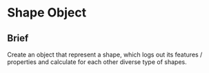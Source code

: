 # Shape Object

## Brief

Create an object that represent a shape, which logs out its features / properties and calculate for each other diverse type of shapes.
